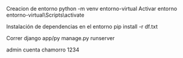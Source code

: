 Creacion de entorno
python -m venv entorno-virtual
Activar entorno
entorno-virtual\Scripts\activate


Instalación de dependencias en el entorno
pip install -r df.txt

Correr django
app/py manage.py runserver

admin cuenta
chamorro 1234
